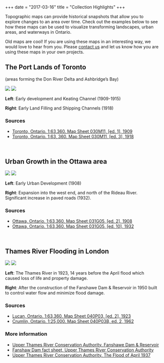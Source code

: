 +++
date = "2017-03-16"
title = "Collection Highlights"
+++

Topographic maps can provide historical snapshots that allow you to explore changes to an area over time.  Check out the examples below to see how these maps can be used to visualize transforming landscapes, urban areas, and waterways in Ontario. 

Old maps are cool! If you are using these maps in an interesting way, we would love to hear from you. Please [contact us](../contact/) and let us know how you are using these maps in your own projects.  

## The Port Lands of Toronto 

(areas forming the Don River Delta and Ashbridge’s Bay)

<div class="juxtapose">
    <img src="../img/highlights/030M11_1909.jpg" data-label="1909" />
    <img src="../img/highlights/030M11_1918.jpg" data-label="1918" />
</div>

<div class="row slider-description">
	<p class="col-md-6"><strong>Left</strong>: Early development and Keating Channel (1909-1915)</p>
	<p class="col-md-6"><strong>Right</strong>: Early Land Filling and Shipping Channels (1918)</p>
</div>

### Sources

- [Toronto, Ontario. 1:63,360. Map Sheet 030M11, [ed. 1], 1909](http://geo.scholarsportal.info/#r/details/_uri@=HTDP63360K030M11_1909TIFF)
- [Toronto, Ontario. 1:63, 360. Map Sheet 030M11, [ed. 3], 1918](http://geo.scholarsportal.info/#r/details/_uri@=HTDP63360K030M11_1918TIFF)

<br>

## Urban Growth in the Ottawa area

<div class="juxtapose">
    <img src="../img/highlights/031G05_1908.jpg" data-label="1908" />
    <img src="../img/highlights/031G05_1932.jpg" data-label="1932" />
</div>

<div class="row slider-description">
	<p class="col-md-6"><strong>Left</strong>: Early Urban Development (1908)</p>
	<p class="col-md-6"><strong>Right</strong>: Expansion into the west end, and north of the Rideau River. Significant increase in paved roads (1932).</p>
</div>

### Sources

- [Ottawa, Ontario. 1:63,360. Map Sheet 031G05, [ed. 2], 1908](http://geo.scholarsportal.info/#r/details/_uri@=HTDP63360K031G05_1908TIFF)
- [Ottawa, Ontario. 1:63,360. Map Sheet 031G05, [ed. 10], 1932](http://geo.scholarsportal.info/#r/details/_uri@=HTDP63360K031G05_1932TIFF)

<br>

## Thames River Flooding in London

<div class="juxtapose">
	<img src="../img/highlights/HTDP63360K040P03_1923TIFF.jpg" data-label="1923" />
    <img src="../img/highlights/HTDP25K040P03b_1962TIFF.jpg" data-label="1962" />
</div>

<div class="row slider-description">
	<p class="col-md-6"><strong>Left</strong>: The Thames River in 1923, 14 years before the April flood which caused loss of life and property damage.</p>
	<p class="col-md-6"><strong>Right</strong>: After the construction of the Fanshawe Dam &amp; Reservoir in 1950 built to control water flow and  minimize flood damage.</p>
</div>

### Sources

- [Lucan, Ontario. 1:63,360. Map Sheet 040P03, [ed. 2], 1923](http://geo.scholarsportal.info/#r/details/_uri@=HTDP63360K040P03_1923TIFF&_add:true)
- [Crumlin, Ontario. 1:25,000. Map Sheet 040P03B, ed. 2, 1962](http://geo.scholarsportal.info/#r/details/_uri@=HTDP25K040P03b_1962TIFF&_add:true)

### More information

- [Upper Thames River Conservation Authority. Fanshawe Dam & Reservoir](http://thamesriver.on.ca/water-management/flood-control-structures/fanshawe-dam/)
- [Fanshaw Dam fact sheet, Upper Thames River Conservation Authority](https://thamesriver.on.ca/wp-content/uploads//FloodStructures/FPW-dams/FanshaweDam-brochure2011.pdf)
- [Upper Thames River Conservation Authority. The Flood of April 1937](http://thamesriver.on.ca/water-management/flooding-on-the-thames-river/1937-flood/)

<script src="../js/juxtapose.js"></script>